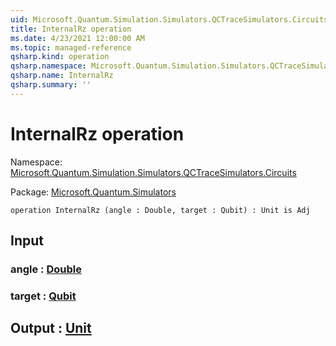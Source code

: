 ```yaml
---
uid: Microsoft.Quantum.Simulation.Simulators.QCTraceSimulators.Circuits.InternalRz
title: InternalRz operation
ms.date: 4/23/2021 12:00:00 AM
ms.topic: managed-reference
qsharp.kind: operation
qsharp.namespace: Microsoft.Quantum.Simulation.Simulators.QCTraceSimulators.Circuits
qsharp.name: InternalRz
qsharp.summary: ''
---
```


# InternalRz operation

Namespace: [Microsoft.Quantum.Simulation.Simulators.QCTraceSimulators.Circuits](xref:Microsoft.Quantum.Simulation.Simulators.QCTraceSimulators.Circuits)

Package: [Microsoft.Quantum.Simulators](https://nuget.org/packages/Microsoft.Quantum.Simulators)




```qsharp
operation InternalRz (angle : Double, target : Qubit) : Unit is Adj
```


## Input

### angle : [Double](xref:microsoft.quantum.qsharp.valueliterals#double-literals)




### target : [Qubit](xref:microsoft.quantum.qsharp.valueliterals#qubit-literals)





## Output : [Unit](xref:microsoft.quantum.qsharp.valueliterals#unit-literal)


